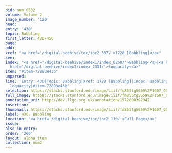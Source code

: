 ```yaml
---
pid: num_0532
volume: Volume 2
image_number: '120'
head: 
entry: '430'
topic: Babbling
first_letter: 426-450
page: 
add: 
xref: "<a href='/digital-beehive/toc/toc2_337/'>1728 [Babbling]</a>"
see: 
index: "<a href='/digital-beehive/index1/index_0260/'>Babbling</a>|<a href='/digital-beehive/index2/index_1583/'>garrulity</a>|<a
  href='/digital-beehive/index3/index_2331/'>loquacity</a>"
item: "#item-72893e43b"
unparsed: 
line: 'Entry: 430|Topic: Babbling|Xref: 1728 [Babbling]|Index: Babbling|Index: garrulity|Index:
  loquacity|#item-72893e43b'
selection: https://stacks.stanford.edu/image/iiif/fm855tg5659%2F1607_0587/891,869,2901,750/full/0/default.jpg
full_image: https://stacks.stanford.edu/image/iiif/fm855tg5659%2F1607_0587/full/full/0/default.jpg
annotation_uri: http://dev.llgc.org.uk/annotation/1572890392942
insertion: 
thumbnail: https://stacks.stanford.edu/image/iiif/fm855tg5659%2F1607_0587/891,869,600,180/250,/0/default.jpg
label: 430. Babbling
location: "<a href='/digital-beehive/toc/toc2_110/'>Full Page</a>"
issue: 
also_in_entry: 
order: '260'
layout: alpha_item
collection: num2
---
```

